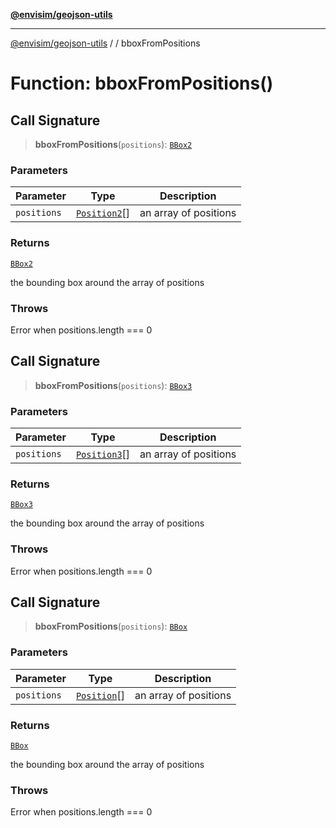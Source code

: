 [**@envisim/geojson-utils**](../../README.md)

---

[@envisim/geojson-utils]() / [](../../README.md) / bboxFromPositions

# Function: bboxFromPositions()

## Call Signature

> **bboxFromPositions**(`positions`): [`BBox2`](../../geojson/type-aliases/BBox2.md)

### Parameters

| Parameter   | Type                                                     | Description           |
| ----------- | -------------------------------------------------------- | --------------------- |
| `positions` | [`Position2`](../../geojson/type-aliases/Position2.md)[] | an array of positions |

### Returns

[`BBox2`](../../geojson/type-aliases/BBox2.md)

the bounding box around the array of positions

### Throws

Error when positions.length === 0

## Call Signature

> **bboxFromPositions**(`positions`): [`BBox3`](../../geojson/type-aliases/BBox3.md)

### Parameters

| Parameter   | Type                                                     | Description           |
| ----------- | -------------------------------------------------------- | --------------------- |
| `positions` | [`Position3`](../../geojson/type-aliases/Position3.md)[] | an array of positions |

### Returns

[`BBox3`](../../geojson/type-aliases/BBox3.md)

the bounding box around the array of positions

### Throws

Error when positions.length === 0

## Call Signature

> **bboxFromPositions**(`positions`): [`BBox`](../../geojson/type-aliases/BBox.md)

### Parameters

| Parameter   | Type                                                   | Description           |
| ----------- | ------------------------------------------------------ | --------------------- |
| `positions` | [`Position`](../../geojson/type-aliases/Position.md)[] | an array of positions |

### Returns

[`BBox`](../../geojson/type-aliases/BBox.md)

the bounding box around the array of positions

### Throws

Error when positions.length === 0
